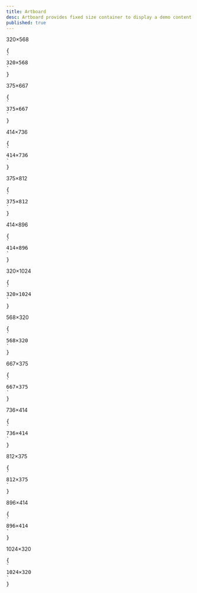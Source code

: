 ```yaml
---
title: Artboard
desc: Artboard provides fixed size container to display a demo content on mobile size.
published: true
---
```


<script>
  import Component from "@components/Component.svelte"
  import ClassTable from "@components/ClassTable.svelte"
  import { prefix } from '$lib/stores';
  import { replace } from '$lib/actions';
</script>

<ClassTable
data="{[
  { type: 'component', class: 'artboard', desc: 'Container element' },
  { type: 'modifier', class: 'artboard-demo', desc: 'Adds shadow and radius. Puts items in center' },
  { type: 'modifier', class: 'phone-1', desc: 'Size 1 (320×568)' },
  { type: 'modifier', class: 'phone-2', desc: 'Size 2 (375×667)' },
  { type: 'modifier', class: 'phone-3', desc: 'Size 3 (414×736)' },
  { type: 'modifier', class: 'phone-4', desc: 'Size 4 (375×812)' },
  { type: 'modifier', class: 'phone-5', desc: 'Size 5 (414×896)' },
  { type: 'modifier', class: 'phone-6', desc: 'Size 6 (320×1024)' },
  { type: 'modifier', class: 'horizontal', desc: 'shows horizontal view' },
]}"
/>

<Component title="Artboard size 1">
<div class="artboard phone-1 artboard-demo">320×568</div>
<pre slot="html" use:replace={{ to: $prefix }}>{
`<div class="$$artboard $$phone-1">320×568</div>`
}</pre>
</Component>

<Component title="Artboard size 2">
<div class="artboard phone-2 artboard-demo">375×667</div>
<pre slot="html" use:replace={{ to: $prefix }}>{
`<div class="$$artboard $$phone-2">375×667</div>`
}</pre>
</Component>

<Component title="Artboard size 3">
<div class="artboard phone-3 artboard-demo">414×736</div>
<pre slot="html" use:replace={{ to: $prefix }}>{
`<div class="$$artboard $$phone-3">414×736</div>`
}</pre>
</Component>

<Component title="Artboard size 4">
<div class="artboard phone-4 artboard-demo">375×812</div>
<pre slot="html" use:replace={{ to: $prefix }}>{
`<div class="$$artboard $$phone-4">375×812</div>`
}</pre>
</Component>

<Component title="Artboard size 5">
<div class="artboard phone-5 artboard-demo">414×896</div>
<pre slot="html" use:replace={{ to: $prefix }}>{
`<div class="$$artboard $$phone-5">414×896</div>`
}</pre>
</Component>

<Component title="Artboard size 6">
<div class="artboard phone-6 artboard-demo">320×1024</div>
<pre slot="html" use:replace={{ to: $prefix }}>{
`<div class="$$artboard $$phone-6">320×1024</div>`
}</pre>
</Component>

<Component title="Artboard horizontal size 1 (568×320)">
<div class="artboard artboard-horizontal phone-1 artboard-demo">568×320</div>
<pre slot="html" use:replace={{ to: $prefix }}>{
`<div class="$$artboard $$artboard-horizontal $$phone-1">568×320</div>`
}</pre>
</Component>

<Component title="Artboard horizontal size 2 (667×375)">
<div class="artboard artboard-horizontal phone-2 artboard-demo">667×375</div>
<pre slot="html" use:replace={{ to: $prefix }}>{
`<div class="$$artboard $$artboard-horizontal $$phone-2">667×375</div>`
}</pre>
</Component>

<Component title="Artboard horizontal size 3 (736×414)">
<div class="artboard artboard-horizontal phone-3 artboard-demo">736×414</div>
<pre slot="html" use:replace={{ to: $prefix }}>{
`<div class="$$artboard $$artboard-horizontal $$phone-3">736×414</div>`
}</pre>
</Component>

<Component title="Artboard horizontal size 4 (812×375)">
<div class="artboard artboard-horizontal phone-4 artboard-demo">812×375</div>
<pre slot="html" use:replace={{ to: $prefix }}>{
`<div class="$$artboard $$artboard-horizontal $$phone-4">812×375</div>`
}</pre>
</Component>

<Component title="Artboard horizontal size 5 (896×414)">
<div class="artboard artboard-horizontal phone-5 artboard-demo">896×414</div>
<pre slot="html" use:replace={{ to: $prefix }}>{
`<div class="$$artboard $$artboard-horizontal $$phone-5">896×414</div>`
}</pre>
</Component>

<Component title="Artboard horizontal size 6 (1024×320)">
<div class="artboard artboard-horizontal phone-6 artboard-demo">1024×320</div>
<pre slot="html" use:replace={{ to: $prefix }}>{
`<div class="$$artboard $$artboard-horizontal $$phone-6">1024×320</div>`
}</pre>
</Component>
